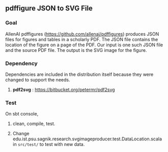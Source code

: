 ## pdffigure JSON to SVG File ##

### Goal ###
AllenAI pdffigures (https://github.com/allenai/pdffigures) produces JSON files for figures and tables in a scholarly PDF. The JSON file contains the location of the figure on a page of the PDF. Our input is one such JSON file and the source PDF file. The output is the SVG image for the figure.

### Dependency ### 
Dependencies are included in the distribution itself because they were changed to support the needs.

1. **pdf2svg** : https://bitbucket.org/petermr/pdf2svg

### Test ###

On sbt console,

1. clean, compile, test.

2. Change edu.ist.psu.sagnik.research.svgimageproducer.test.DataLocation.scala in `src/test/` to test with new data. 

 
 